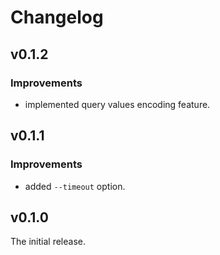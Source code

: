 Changelog
=========

v0.1.2
------

### Improvements

* implemented query values encoding feature.

v0.1.1
------

### Improvements

* added `--timeout` option.

v0.1.0
------

The initial release.
